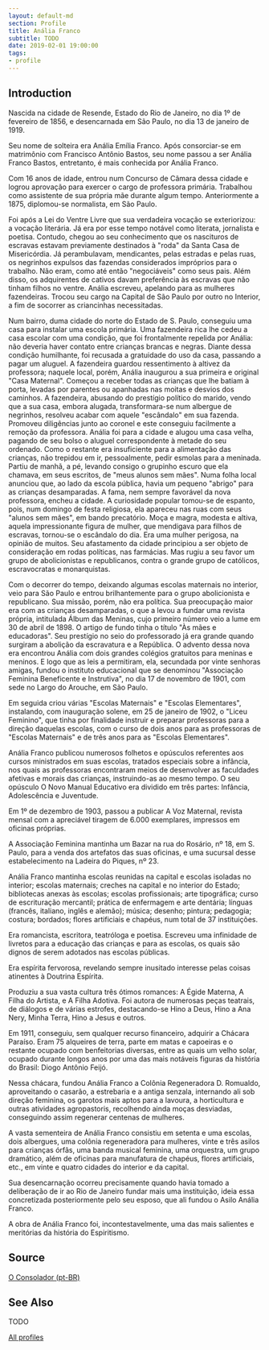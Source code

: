 ```yaml
---
layout: default-md
section: Profile
title: Anália Franco
subtitle: TODO
date: 2019-02-01 19:00:00
tags: 
- profile
---
```


## Introduction
Nascida na cidade de Resende, Estado do Rio de Janeiro, no dia 1º de fevereiro de 1856, e desencarnada em São Paulo, no dia 13 de janeiro de 1919.

Seu nome de solteira era Anália Emília Franco. Após consorciar-se em matrimônio com Francisco Antônio Bastos, seu nome passou a ser Anália Franco Bastos, entretanto, é mais conhecida por Anália Franco.

Com 16 anos de idade, entrou num Concurso de Câmara dessa cidade e logrou aprovação para exercer o cargo de professora primária. Trabalhou como assistente de sua própria mãe durante algum tempo. Anteriormente a 1875, diplomou-se normalista, em São Paulo.

Foi após a Lei do Ventre Livre que sua verdadeira vocação se exteriorizou: a vocação literária. Já era por esse tempo notável como literata, jornalista e poetisa. Contudo, chegou ao seu conhecimento que os nascituros de escravas estavam previamente destinados à "roda" da Santa Casa de Misericórdia. Já perambulavam, mendicantes, pelas estradas e pelas ruas, os negrinhos expulsos das fazendas considerados impróprios para o trabalho. Não eram, como até então "negociáveis" como seus pais. Além disso, os adquirentes de cativos davam preferência às escravas que não tinham filhos no ventre. Anália escreveu, apelando para as mulheres fazendeiras. Trocou seu cargo na Capital de São Paulo por outro no Interior, a fim de socorrer as criancinhas necessitadas.

Num bairro, duma cidade do norte do Estado de S. Paulo, conseguiu uma casa para instalar uma escola primária. Uma fazendeira rica lhe cedeu a casa escolar com uma condição, que foi frontalmente repelida por Anália: não deveria haver contato entre crianças brancas e negras. Diante dessa condição humilhante, foi recusada a gratuidade do uso da casa, passando a pagar um aluguel. A fazendeira guardou ressentimento à altivez da professora; naquele local, porém, Anália inaugurou a sua primeira e original "Casa Maternal". Começou a receber todas as crianças que lhe batiam à porta, levadas por parentes ou apanhadas nas moitas e desvios dos caminhos. A fazendeira, abusando do prestígio político do marido, vendo que a sua casa, embora alugada, transformara-se num albergue de negrinhos, resolveu acabar com aquele "escândalo" em sua fazenda. Promoveu diligências junto ao coronel e este conseguiu facilmente a remoção da professora. Anália foi para a cidade e alugou uma casa velha, pagando de seu bolso o aluguel correspondente à metade do seu ordenado. Como o restante era insuficiente para a alimentação das crianças, não trepidou em ir, pessoalmente, pedir esmolas para a meninada. Partiu de manhã, a pé, levando consigo o grupinho escuro que ela chamava, em seus escritos, de "meus alunos sem mães". Numa folha local anunciou que, ao lado da escola pública, havia um pequeno "abrigo" para as crianças desamparadas. A fama, nem sempre favorável da nova professora, encheu a cidade. A curiosidade popular tomou-se de espanto, pois, num domingo de festa religiosa, ela apareceu nas ruas com seus "alunos sem mães", em bando precatório. Moça e magra, modesta e altiva, aquela impressionante figura de mulher, que mendigava para filhos de escravas, tornou-se o escândalo do dia. Era uma mulher perigosa, na opinião de muitos. Seu afastamento da cidade principiou a ser objeto de consideração em rodas políticas, nas farmácias. Mas rugiu a seu favor um grupo de abolicionistas e republicanos, contra o grande grupo de católicos, escravocratas e monarquistas.

Com o decorrer do tempo, deixando algumas escolas maternais no interior, veio para São Paulo e entrou brilhantemente para o grupo abolicionista e republicano. Sua missão, porém, não era política. Sua preocupação maior era com as crianças desamparadas, o que a levou a fundar uma revista própria, intitulada Álbum das Meninas, cujo primeiro número veio a lume em 30 de abril de 1898. O artigo de fundo tinha o título "Às mães e educadoras". Seu prestígio no seio do professorado já era grande quando surgiram a abolição da escravatura e a República. O advento dessa nova era encontrou Anália com dois grandes colégios gratuitos para meninas e meninos. E logo que as leis a permitiram, ela, secundada por vinte senhoras amigas, fundou o instituto educacional que se denominou "Associação Feminina Beneficente e Instrutiva", no dia 17 de novembro de 1901, com sede no Largo do Arouche, em São Paulo.

Em seguida criou várias "Escolas Maternais" e "Escolas Elementares", instalando, com inauguração solene, em 25 de janeiro de 1902, o "Liceu Feminino", que tinha por finalidade instruir e preparar professoras para a direção daquelas escolas, com o curso de dois anos para as professoras de "Escolas Maternais" e de três anos para as "Escolas Elementares".

Anália Franco publicou numerosos folhetos e opúsculos referentes aos cursos ministrados em suas escolas, tratados especiais sobre a infância, nos quais as professoras encontraram meios de desenvolver as faculdades afetivas e morais das crianças, instruindo-as ao mesmo tempo. O seu opúsculo O Novo Manual Educativo era dividido em três partes: Infância, Adolescência e Juventude.

Em 1º de dezembro de 1903, passou a publicar A Voz Maternal, revista mensal com a apreciável tiragem de 6.000 exemplares, impressos em oficinas próprias.

A Associação Feminina mantinha um Bazar na rua do Rosário, nº 18, em S. Paulo, para a venda dos artefatos das suas oficinas, e uma sucursal desse estabelecimento na Ladeira do Piques, nº 23.

Anália Franco mantinha escolas reunidas na capital e escolas isoladas no interior; escolas maternais; creches na capital e no interior do Estado; bibliotecas anexas às escolas; escolas profissionais; arte tipográfica; curso de escrituração mercantil; prática de enfermagem e arte dentária; línguas (francês, italiano, inglês e alemão); música; desenho; pintura; pedagogia; costura; bordados; flores artificiais e chapéus, num total de 37 instituições.

Era romancista, escritora, teatróloga e poetisa. Escreveu uma infinidade de livretos para a educação das crianças e para as escolas, os quais são dignos de serem adotados nas escolas públicas.

Era espírita fervorosa, revelando sempre inusitado interesse pelas coisas atinentes à Doutrina Espírita.

Produziu a sua vasta cultura três ótimos romances: A Égide Materna, A Filha do Artista, e A Filha Adotiva. Foi autora de numerosas peças teatrais, de diálogos e de várias estrofes, destacando-se Hino a Deus, Hino a Ana Nery, Minha Terra, Hino a Jesus e outros.

Em 1911, conseguiu, sem qualquer recurso financeiro, adquirir a Chácara Paraíso. Eram 75 alqueires de terra, parte em matas e capoeiras e o restante ocupado com benfeitorias diversas, entre as quais um velho solar, ocupado durante longos anos por uma das mais notáveis figuras da história do Brasil: Diogo Antônio Feijó.

Nessa chácara, fundou Anália Franco a Colônia Regeneradora D. Romualdo, aproveitando o casarão, a estrebaria e a antiga senzala, internando ali sob direção feminina, os garotos mais aptos para a lavoura, a horticultura e outras atividades agropastoris, recolhendo ainda moças desviadas, conseguindo assim regenerar centenas de mulheres.

A vasta sementeira de Anália Franco consistiu em setenta e uma escolas, dois albergues, uma colônia regeneradora para mulheres, vinte e três asilos para crianças órfãs, uma banda musical feminina, uma orquestra, um grupo dramático, além de oficinas para manufatura de chapéus, flores artificiais, etc., em vinte e quatro cidades do interior e da capital.

Sua desencarnação ocorreu precisamente quando havia tomado a deliberação de ir ao Rio de Janeiro fundar mais uma instituição, ideia essa concretizada posteriormente pelo seu esposo, que ali fundou o Asilo Anália Franco.

A obra de Anália Franco foi, incontestavelmente, uma das mais salientes e meritórias da história do Espiritismo.


## Source
[O Consolador (pt-BR)](http://www.oconsolador.com.br/linkfixo/biografias/analiafranco.html)

## See Also
TODO

<a href="/profiles" class="button">All profiles</a>
